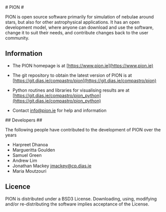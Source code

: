 # PION #

PION is open source software primarily for simulation of nebulae around stars, but also for other astrophysical applications.  It has an open development model, where anyone can download and use the software, change it to suit their needs, and contribute changes back to the user community.

## Information ##

 * The PION homepage is at [https://www.pion.ie](https://www.pion.ie)

 * The git repository to obtain the latest version of PION is at [https://git.dias.ie/compastro/pion](https://git.dias.ie/compastro/pion)

 * Python routines and libraries for visualising results are at [https://git.dias.ie/compastro/pion_python](https://git.dias.ie/compastro/pion_python)

 *  Contact [info@pion.ie](mailto:info@pion.ie) for help and information

## Developers ##

The following people have contributed to the development of PION over the years

  * Harpreet Dhanoa
  * Margueritta Goulden   
  * Samuel Green
  * Andrew Lim
  * Jonathan Mackey       <jmackey@cp.dias.ie>
  * Maria Moutzouri    

## Licence ##

PION is distributed under a BSD3 License.  Downloading, using, modifying and/or re-distributing the software implies acceptance of the License.


